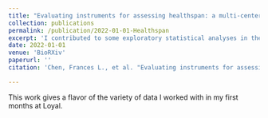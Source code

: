 ```yaml
---
title: "Evaluating instruments for assessing healthspan: a multi-center cross-sectional study on health-related quality of life (HRQL) and frailty in the companion dog"
collection: publications
permalink: /publication/2022-01-01-Healthspan
excerpt: 'I contributed to some exploratory statistical analyses in the measures of healthspan presented in this paper.'
date: 2022-01-01
venue: 'BioRXiv'
paperurl: ''
citation: 'Chen, Frances L., et al. "Evaluating instruments for assessing healthspan: a multi-center cross-sectional study on health-related quality of life (HRQL) and frailty in the companion dog." bioRxiv (2022).'

---
```

This work gives a flavor of the variety of data I worked with in my first months at Loyal. 